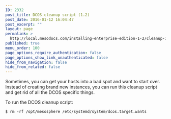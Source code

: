 ```yaml
---
ID: 2332
post_title: DCOS cleanup script (1.2)
post_date: 2016-01-12 16:04:47
post_excerpt: ""
layout: page
permalink: >
  http://local.mesodocs.com/installing-enterprise-edition-1-2/cleanup-1-2/
published: true
menu_order: 100
page_options_require_authentication: false
page_options_show_link_unauthenticated: false
hide_from_navigation: false
hide_from_related: false
---
```

Sometimes, you can get your hosts into a bad spot and want to start over. Instead of creating brand new instances, you can run this cleanup script and get rid of all the <span class="caps">DCOS</span> specific things.

To run the <span class="caps">DCOS</span> cleanup script:

    $ rm -rf /opt/mesosphere /etc/systemd/system/dcos.target.wants